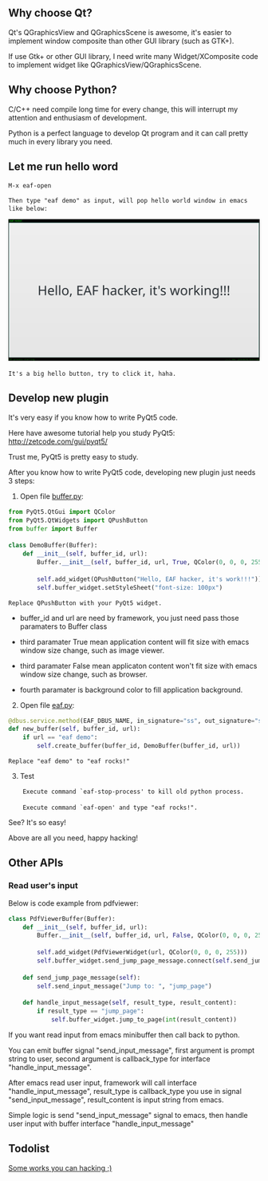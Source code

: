 ## Why choose Qt?
Qt's QGraphicsView and QGraphicsScene is awesome, it's easier to implement window composite than other GUI library (such as GTK+).

If use Gtk+ or other GUI library, I need write many Widget/XComposite code to implement widget like QGraphicsView/QGraphicsScene.

## Why choose Python?
C/C++ need compile long time for every change, this will interrupt my attention and enthusiasm of development.

Python is a perfect language to develop Qt program and it can call pretty much in every library you need.

## Let me run hello word
```
M-x eaf-open
```

    Then type "eaf demo" as input, will pop hello world window in emacs like below:

![img](./screenshot/hello_world.png)

    It's a big hello button, try to click it, haha.

## Develop new plugin
It's very easy if you know how to write PyQt5 code.

Here have awesome tutorial help you study PyQt5: http://zetcode.com/gui/pyqt5/

Trust me, PyQt5 is pretty easy to study.

After you know how to write PyQt5 code, developing new plugin just needs 3 steps:

1. Open file [buffer.py](app/demo/buffer.py):
```Python
from PyQt5.QtGui import QColor
from PyQt5.QtWidgets import QPushButton
from buffer import Buffer

class DemoBuffer(Buffer):
    def __init__(self, buffer_id, url):
        Buffer.__init__(self, buffer_id, url, True, QColor(0, 0, 0, 255))

        self.add_widget(QPushButton("Hello, EAF hacker, it's work!!!"))
        self.buffer_widget.setStyleSheet("font-size: 100px")
```

    Replace QPushButton with your PyQt5 widget.

* buffer_id and url are need by framework, you just need pass those paramaters to Buffer class

* third paramater True mean application content will fit size with emacs window size change, such as image viewer.

* third paramater False mean applicaton content won't fit size with emacs window size change, such as browser.

* fourth paramater is background color to fill application background.

2. Open file [eaf.py](core/eaf.py):
```Python
@dbus.service.method(EAF_DBUS_NAME, in_signature="ss", out_signature="s")
def new_buffer(self, buffer_id, url):
    if url == "eaf demo":
        self.create_buffer(buffer_id, DemoBuffer(buffer_id, url))
```

    Replace "eaf demo" to "eaf rocks!"

3. Test
```
    Execute command `eaf-stop-process' to kill old python process.

    Execute command `eaf-open' and type "eaf rocks!".
```



See? It's so easy!

Above are all you need, happy hacking!

## Other APIs

### Read user's input
Below is code example from pdfviewer:
```Python
class PdfViewerBuffer(Buffer):
    def __init__(self, buffer_id, url):
        Buffer.__init__(self, buffer_id, url, False, QColor(0, 0, 0, 255))

        self.add_widget(PdfViewerWidget(url, QColor(0, 0, 0, 255)))
        self.buffer_widget.send_jump_page_message.connect(self.send_jump_page_message)

    def send_jump_page_message(self):
        self.send_input_message("Jump to: ", "jump_page")

    def handle_input_message(self, result_type, result_content):
        if result_type == "jump_page":
            self.buffer_widget.jump_to_page(int(result_content))
```
If you want read input from emacs minibuffer then call back to python.

You can emit buffer signal "send_input_message", first argument is prompt string to user, second argument is callback_type for interface "handle_input_message".

After emacs read user input, framework will call interface "handle_input_message", result_type is callback_type you use in signal "send_input_message", result_content is input string from emacs.

Simple logic is send "send_input_message" signal to emacs, then handle user input with buffer interface "handle_input_message"


## Todolist
[Some works you can hacking ;)](TODOLIST.md)
